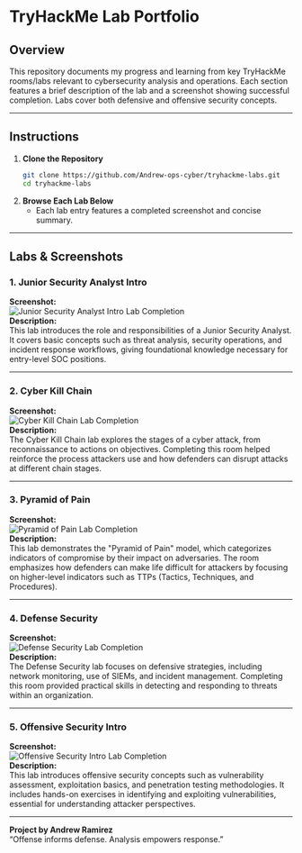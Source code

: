 # TryHackMe Lab Portfolio

## Overview
This repository documents my progress and learning from key TryHackMe rooms/labs relevant to cybersecurity analysis and operations. Each section features a brief description of the lab and a screenshot showing successful completion. Labs cover both defensive and offensive security concepts.

---

## Instructions

1. **Clone the Repository**
    ```bash
    git clone https://github.com/Andrew-ops-cyber/tryhackme-labs.git
    cd tryhackme-labs
    ```
2. **Browse Each Lab Below**
    - Each lab entry features a completed screenshot and concise summary.

---

## Labs & Screenshots

### 1. Junior Security Analyst Intro
**Screenshot:**  
![Junior Security Analyst Intro Lab Completion](Screenshot_Junior_Security_Analyst_Intro.png)  
**Description:**  
This lab introduces the role and responsibilities of a Junior Security Analyst. It covers basic concepts such as threat analysis, security operations, and incident response workflows, giving foundational knowledge necessary for entry-level SOC positions.

---

### 2. Cyber Kill Chain
**Screenshot:**  
![Cyber Kill Chain Lab Completion](<img width="3170" height="1253" alt="image" src="https://github.com/user-attachments/assets/9c219bf3-419c-4d40-8b5d-d0c1427fbc48" />
)  
**Description:**  
The Cyber Kill Chain lab explores the stages of a cyber attack, from reconnaissance to actions on objectives. Completing this room helped reinforce the process attackers use and how defenders can disrupt attacks at different chain stages.

---

### 3. Pyramid of Pain
**Screenshot:**  
![Pyramid of Pain Lab Completion](Screenshot_Pyramid_of_Pain.png)  
**Description:**  
This lab demonstrates the "Pyramid of Pain" model, which categorizes indicators of compromise by their impact on adversaries. The room emphasizes how defenders can make life difficult for attackers by focusing on higher-level indicators such as TTPs (Tactics, Techniques, and Procedures).

---

### 4. Defense Security
**Screenshot:**  
![Defense Security Lab Completion](Screenshot_Defense_Security.png)  
**Description:**  
The Defense Security lab focuses on defensive strategies, including network monitoring, use of SIEMs, and incident management. Completing this room provided practical skills in detecting and responding to threats within an organization.

---

### 5. Offensive Security Intro
**Screenshot:**  
![Offensive Security Intro Lab Completion](Screenshot_Offensive_Security_Intro.png)  
**Description:**  
This lab introduces offensive security concepts such as vulnerability assessment, exploitation basics, and penetration testing methodologies. It includes hands-on exercises in identifying and exploiting vulnerabilities, essential for understanding attacker perspectives.

---


**Project by Andrew Ramirez**  
“Offense informs defense. Analysis empowers response.”
